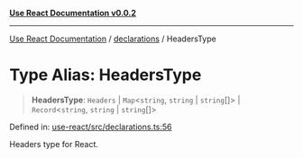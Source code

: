 [**Use React Documentation v0.0.2**](../../README.md)

***

[Use React Documentation](../../modules.md) / [declarations](../README.md) / HeadersType

# Type Alias: HeadersType

> **HeadersType**: `Headers` \| `Map`\<`string`, `string` \| `string`[]\> \| `Record`\<`string`, `string` \| `string`[]\>

Defined in: [use-react/src/declarations.ts:56](https://github.com/stonemjs/use-react/blob/48b0fa89405b138aef5b9a5bc1a85e12108c1404/src/declarations.ts#L56)

Headers type for React.
